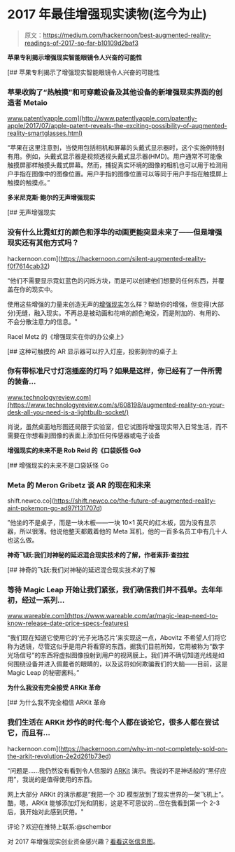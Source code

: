 # 2017 年最佳增强现实读物(迄今为止)

> 原文：<https://medium.com/hackernoon/best-augmented-reality-readings-of-2017-so-far-b10109d2baf3>

**苹果专利揭示增强现实智能眼镜令人兴奋的可能性**

[](http://www.patentlyapple.com/patently-apple/2017/07/apple-patent-reveals-the-exciting-possibility-of-augmented-reality-smartglasses.html) [## 苹果专利揭示了增强现实智能眼镜令人兴奋的可能性

### 苹果收购了“热触摸”和可穿戴设备及其他设备的新增强现实界面的创造者 Metaio

www.patentlyapple.com](http://www.patentlyapple.com/patently-apple/2017/07/apple-patent-reveals-the-exciting-possibility-of-augmented-reality-smartglasses.html) 

“苹果在这里注意到，当使用包括相机和屏幕的头戴式显示器时，这个实施例特别有用。例如，头戴式显示器是视频透视头戴式显示器(HMD)。用户通常不可能像触摸屏那样触摸头戴式屏幕。然而，捕捉真实环境的图像的相机也可以用于检测用户手指在图像中的图像位置。用户手指的图像位置可以等同于用户手指在触摸屏上触摸的触摸点。”

**多米尼克斯·鲍尔的无声增强现实**

[](https://hackernoon.com/silent-augmented-reality-f0f7614cab32) [## 无声增强现实

### 没有什么比霓虹灯的颜色和浮华的动画更能突显未来了——但是增强现实还有其他方式吗？

hackernoon.com](https://hackernoon.com/silent-augmented-reality-f0f7614cab32) 

“他们不需要显示霓虹蓝色的闪烁方块，而是可以创建他们想要的任何东西，并覆盖在你的现实中。

使用这些增强的力量来创造无声的[增强现实](https://hackernoon.com/tagged/augmented-reality)怎么样？帮助你的增强，但变得(大部分)无缝，融入现实。不再总是被动画和花哨的颜色淹没，而是附加的、有用的、不会分散注意力的信息。"

Racel Metz 的《增强现实在你的办公桌上》

[](https://www.technologyreview.com/s/608198/augmented-reality-on-your-desk-all-you-need-is-a-lightbulb-socket/) [## 这种可触摸的 AR 显示器可以拧入灯座，投影到你的桌子上

### 你有带标准尺寸灯泡插座的灯吗？如果是这样，你已经有了一件所需的装备…

www.technologyreview.com](https://www.technologyreview.com/s/608198/augmented-reality-on-your-desk-all-you-need-is-a-lightbulb-socket/) 

肖说，虽然桌面地形图还局限于实验室，但它试图将增强现实带入日常生活，而不需要在你想看到图像的表面上添加任何传感器或电子设备

**增强现实的未来不是 Rob Reid 的《口袋妖怪 Go》**

[](https://shift.newco.co/the-future-of-augmented-reality-aint-pokemon-go-ad97f131707d) [## 增强现实的未来不是口袋妖怪 Go

### Meta 的 Meron Gribetz 谈 AR 的现在和未来

shift.newco.co](https://shift.newco.co/the-future-of-augmented-reality-aint-pokemon-go-ad97f131707d) 

”他坐的不是桌子，而是一块木板——一块 10×1 英尺的红木板，因为没有显示器，所以很薄。他说他整天都戴着他的 Meta 耳机，他的一百多名员工中有几十人也这么做。

**神奇飞跃:我们对神秘的延迟混合现实技术的了解，作者索菲·查拉拉**

[](https://www.wareable.com/ar/magic-leap-need-to-know-release-date-price-specs-features) [## 神奇的飞跃:我们对神秘的延迟混合现实技术的了解

### 等待 Magic Leap 开始让我们紧张，我们确信我们并不孤单。去年年初，经过一系列…

www.wareable.com](https://www.wareable.com/ar/magic-leap-need-to-know-release-date-price-specs-features) 

“我们现在知道它使用它的‘光子光场芯片’来实现这一点，Abovitz 不希望人们将它称为透镜，尽管这似乎是用户将看穿的东西。据我们目前所知，它用被称为“数字光场信号”的东西将虚拟图像投射到用户的视网膜上。我们并不确切知道光线是如何围绕设备并进入佩戴者的眼睛的，以及这将如何欺骗我们的大脑——目前，这是 Magic Leap 的秘密酱料。”

**为什么我没有完全接受 ARKit 革命**

[](https://hackernoon.com/why-im-not-completely-sold-on-the-arkit-revolution-2e2d261b73ed) [## 为什么我不完全相信 ARKit 革命

### 我们生活在 ARKit 炒作的时代:每个人都在谈论它，很多人都在尝试它，而且有…

hackernoon.com](https://hackernoon.com/why-im-not-completely-sold-on-the-arkit-revolution-2e2d261b73ed) 

“问题是……我仍然没有看到令人信服的 [ARKit](https://hackernoon.com/tagged/arkit) 演示。我说的不是神话般的“黑仔应用”，我说的是值得使用的东西。

网上大部分 ARKit 的演示都是“我把一个 3D 模型放到了现实世界的一架飞机上”。酷，嗯，ARKit 能够添加灯光和阴影，这是不可思议的…但在我看到第一个 2-3 后，我开始对此感到厌倦。"

评论？欢迎在推特上联系:@schembor

对 2017 年增强现实创业资金感兴趣？[看看这张信息图](https://hackernoon.com/augmented-reality-startup-funding-in-2017-70c4d73c212e)。
